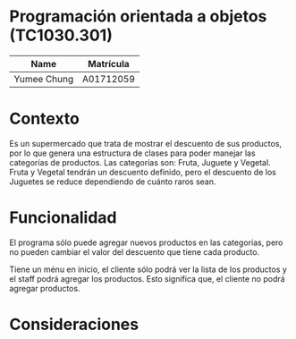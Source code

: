 # Programación orientada a objetos (TC1030.301)
| Name | Matrícula |
| :---: | :---:|
| Yumee Chung | A01712059 |

# Contexto
Es un supermercado que trata de mostrar el descuento de sus productos, por lo que genera una estructura de clases para poder manejar las categorías de productos. Las categorías son: Fruta, Juguete y Vegetal. Fruta y Vegetal tendrán un descuento definido, pero el descuento de los Juguetes se reduce dependiendo de cuánto raros sean.

# Funcionalidad
El programa sólo puede agregar nuevos productos en las categorías, pero no pueden cambiar el valor del descuento que tiene cada producto.

Tiene un ménu en inicio, el  cliente sólo podrá ver la lista de los productos y el staff podrá agregar los productos. Esto significa que, el cliente no podrá agregar productos.

# Consideraciones 
